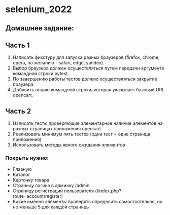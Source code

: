 # selenium_2022

## Домашнее задание:
## Часть 1
1. Написать фикстуру для запуска разных браузеров (firefox, chrome, opera, по желанию - safari, edge, yandex). 
2. Выбор браузера должен осуществляться путем передачи аргумента командной строки pytest.
3. По завершению работы тестов должно осуществляться закрытие браузера.
4. Добавить опцию командной строки, которая указывает базовый URL opencart.
## Часть 2 
1. Написать тесты проверяющие элементарное наличие элементов на разных страницах приложения opencart
2. Реализовать минимум пять тестов (одни тест = одна страница приложения)
3. Использовать методы явного ожидания элементов

### Покрыть нужно:
- Главную
- Каталог
- Карточку товара
- Страницу логина в админку /admin
- Страницу регистрации пользователя (/index.php?route=account/register)
- Какие именно элементы проверять определить самостоятельно, но не меньше 5 для каждой страницы
